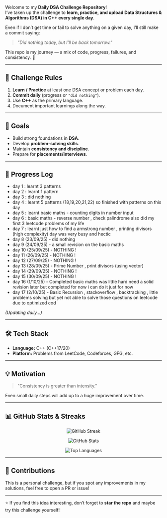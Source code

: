 Welcome to my **Daily DSA Challenge Repository**!  
I’ve taken up the challenge to **learn, practice, and upload Data Structures & Algorithms (DSA) in C++ every single day**.

Even if I don’t get time or fail to solve anything on a given day, I’ll still make a commit saying:

> _"Did nothing today, but I’ll be back tomorrow."_

This repo is my journey — a mix of code, progress, failures, and consistency. 💪

---

## 📌 Challenge Rules

1. **Learn / Practice** at least one DSA concept or problem each day.
2. **Commit daily** (progress or `"did nothing"`).
3. Use **C++** as the primary language.
4. Document important learnings along the way.

---

## 🎯 Goals

- Build strong foundations in **DSA**.
- Develop **problem-solving skills**.
- Maintain **consistency and discipline**.
- Prepare for **placements/interviews**.

---

## 📖 Progress Log

- day 1 : learnt 3 patterns
- day 2 : learnt 1 pattern
- day 3 : did nothing
- day 4 : learnt 5 patterns (18,19,20,21,22) so finished with patterns on this day
- day 5 : learnt basic maths - counting digits in number input
- day 6 : basic maths - reverse number , check palindrome also did my first 3 leetcode problems of my life
- day 7 : learnt just how to find a armstrong number , printing divisors (high complexity) day was very busy and hectic
- day 8 (23/09/25) - did nothing
- day 9 (24/09/25) - a small revision on the basic maths
- day 10 (25/09/25) - NOTHING !
- day 11 (26/09/25) - NOTHING !
- day 12 (27/09/25) - NOTHING !
- day 13 (28/09/25) - Prime Number , print divisors (using vector)
- day 14 (29/09/25) - NOTHING !
- day 15 (30/09/25) - NOTHING !
- day 16 (1/10/25) - Completed basic maths was little hard need a solid revision later but completed for now i can do it just for now
- day 17 (2/10/25) - Basic Recursion , stackoverflow , backtracking , little problems solving but yet not able to solve those questions on leetcode due to optimized cod

_(Updating daily...)_

---

## 🛠️ Tech Stack

- **Language:** C++ (C++17/20)
- **Platform:** Problems from LeetCode, Codeforces, GFG, etc.

---

## 💡 Motivation

> "Consistency is greater than intensity."

Even small daily steps will add up to a huge improvement over time.

---

## 📊 GitHub Stats & Streaks

<p align="center">
  <img src="https://github-readme-streak-stats.herokuapp.com/?user=vivekprajapati-exe&theme=tokyonight" alt="GitHub Streak" />
</p>

<p align="center">
  <img src="https://github-readme-stats.vercel.app/api?username=vivekprajapati-exe&show_icons=true&theme=tokyonight" alt="GitHub Stats" />
</p>

<p align="center">
  <img src="https://github-readme-stats.vercel.app/api/top-langs/?username=vivekprajapati-exe&layout=compact&theme=tokyonight" alt="Top Languages" />
</p>

---

## 🤝 Contributions

This is a personal challenge, but if you spot any improvements in my solutions, feel free to open a PR or issue!

---

⭐ If you find this idea interesting, don’t forget to **star the repo** and maybe try this challenge yourself!
